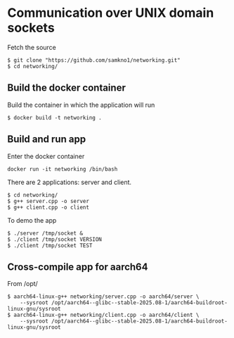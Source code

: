 # Communication over UNIX domain sockets

Fetch the source
```
$ git clone "https://github.com/samkno1/networking.git"
$ cd networking/
```

## Build the docker container
Build the container in which the application will run
```
$ docker build -t networking .
```

## Build and run app
Enter the docker container
```
docker run -it networking /bin/bash
```
There are 2 applications: server and client.
```
$ cd networking/
$ g++ server.cpp -o server
$ g++ client.cpp -o client
```
To demo the app
```
$ ./server /tmp/socket &
$ ./client /tmp/socket VERSION
$ ./client /tmp/socket TEST
```

## Cross-compile app for aarch64
From /opt/
```
$ aarch64-linux-g++ networking/server.cpp -o aarch64/server \
    --sysroot /opt/aarch64--glibc--stable-2025.08-1/aarch64-buildroot-linux-gnu/sysroot
$ aarch64-linux-g++ networking/client.cpp -o aarch64/client \
    --sysroot /opt/aarch64--glibc--stable-2025.08-1/aarch64-buildroot-linux-gnu/sysroot
```

